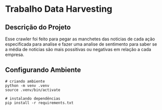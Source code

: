 # Trabalho Data Harvesting

## Descrição do Projeto

Esse crawler foi feito para pegar as manchetes das noticias de cada ação especificada para analise e fazer uma analise de 
sentimento para saber se a média de noticias são mais possitivas ou negativas em relação a cada empresa. 

## Configurando Ambiente
```shell
# criando ambiente 
python -m venv .venv
source .venv/bin/activate

# instalando dependências
pip install -r requirements.txt
```
